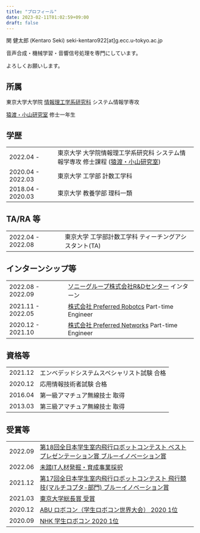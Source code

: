 ```yaml
---
title: "プロフィール"
date: 2023-02-11T01:02:59+09:00
draft: false
---
```


関 健太郎 (Kentaro Seki)
seki-kentaro922[at]g.ecc.u-tokyo.ac.jp

音声合成・機械学習・音響信号処理を専門にしています。

よろしくお願いします。

## 所属

東京大学大学院 [情報理工学系研究科](https://www.i.u-tokyo.ac.jp/) システム情報学専攻 

[猿渡・小山研究室](https://www.sp.ipc.i.u-tokyo.ac.jp/) 修士一年生

## 学歴

|                   |                                                                                                           |
| :---------------- | :-------------------------------------------------------------------------------------------------------- |
| 2022.04 -         | 東京大学 大学院情報理工学系研究科 システム情報学専攻 修士課程 ([猿渡・小山研究室](https://www.sp.ipc.i.u-tokyo.ac.jp/)) |
| 2020.04 - 2022.03 | 東京大学 工学部 計数工学科                                                                                |
| 2018.04 - 2020.03 | 東京大学 教養学部 理科一類                                                                                |

## TA/RA 等

|                   |                                                               |
| :---------------- | :------------------------------------------------------------ |
| 2022.04 - 2022.08 | 東京大学 工学部計数工学科 ティーチングアシスタント(TA)        |

## インターンシップ等

|                   |                                                                                            |
| :---------------- | :----------------------------------------------------------------------------------------- |
| 2022.08 - 2022.09 | [ソニーグループ株式会社R&Dセンター](https://www.sony.com/ja/SonyInfo/research/) インターン |
| 2021.11 - 2022.05 | [株式会社 Preferred Robotcs](https://www.pfrobotics.jp/) Part-time Engineer                |
| 2020.12 - 2021.10 | [株式会社 Preferred Networks](https://www.preferred.jp/ja/) Part-time Engineer             |

## 資格等

|         |                                                                |
| :------ | :------------------------------------------------------------- |
| 2021.12 | エンベデッドシステムスペシャリスト試験 合格                    |
| 2020.12 | 応用情報技術者試験 合格                                        |
| 2016.04 | 第一級アマチュア無線技士 取得                                  |
| 2013.03 | 第三級アマチュア無線技士 取得                                  |

## 受賞等
|         |                                                                                                |
| :------ | :--------------------------------------------------------------------------------------------- |
| 2022.09 | [第18回全日本学生室内飛行ロボットコンテスト ベストプレゼンテーション賞 ブルーイノベーション賞](http://indoor-flight.com/tournament_info) |
| 2022.06 | [未踏IT人材発掘・育成事業採択](https://www.ipa.go.jp/jinzai/mitou/2022/gaiyou_fj-2.html)       |
| 2021.12 | [第17回全日本学生室内飛行ロボットコンテスト 飛行競技(マルチコプタ-部門) ブルーイノベーション賞](http://indoor-flight.com/archive/10) |
| 2021.03 | [東京大学総長賞 受賞](https://tuk.t.u-tokyo.ac.jp/robotech/2021-03-05RoboTech%E3%81%8C%E6%9D%B1%E4%BA%AC%E5%A4%A7%E5%AD%A6%E7%B7%8F%E9%95%B7%E8%B3%9E%E3%82%92%E5%8F%97%E8%B3%9E%E3%81%97%E3%81%BE%E3%81%97%E3%81%9F%EF%BC%81/) |
| 2020.12 | [ABU ロボコン（学生ロボコン世界大会） 2020 1位](https://official-robocon.com/history/abu/?history=%e7%ac%ac%e5%8d%81%e4%b9%9d%e5%9b%9e%e5%a4%a7%e4%bc%9a)|
| 2020.09 | [NHK 学生ロボコン 2020 1位](https://official-robocon.com/history/gakusei/?history=twentynine)  |
